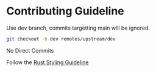 # Contributing Guideline

Use dev branch, commits targetting main will be ignored.

```sh
git checkout -b dev remotes/upstream/dev
```

No Direct Commits

Follow the [Rust Styling Guideline](https://docs.avdanos.com/docs/contributing/development/code_guidelines/rust_guidelines)
